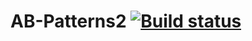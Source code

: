 # AB-Patterns2 [![Build status](https://ci.appveyor.com/api/projects/status/b0n943cy7vftb8io/branch/main?svg=true)](https://ci.appveyor.com/project/VK86RUS/ab-patterns2/branch/main)
